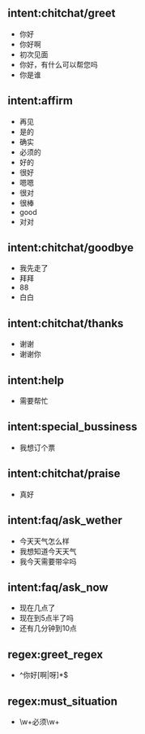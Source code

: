 ## intent:chitchat/greet
- 你好
- 你好啊
- 初次见面
- 你好，有什么可以帮您吗
- 你是谁

## intent:affirm
- 再见
- 是的
- 确实
- 必须的
- 好的
- 很好
- 嗯嗯
- 很对
- 很棒
- good
- 对对

## intent:chitchat/goodbye
- 我先走了
- 拜拜
- 88
- 白白

## intent:chitchat/thanks
- 谢谢
- 谢谢你

## intent:help
- 需要帮忙

## intent:special_bussiness
- 我想订个票

## intent:chitchat/praise
- 真好

## intent:faq/ask_wether
- 今天天气怎么样
- 我想知道今天天气
- 我今天需要带伞吗

## intent:faq/ask_now
- 现在几点了
- 现在到5点半了吗
- 还有几分钟到10点

## regex:greet_regex
- ^你好[啊|呀]*$

## regex:must_situation
- \\w+必须\\w+
